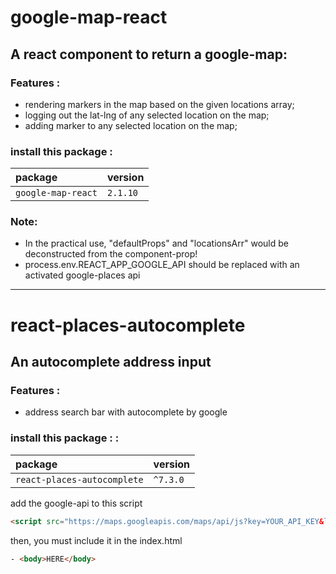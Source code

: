 # google-map-react
## A react component to return a google-map:
### Features :
- rendering markers in the map based on the given locations array;
- logging out the lat-lng of any selected location on the map;
- adding marker to any selected location on the map;

### install this package :

| package  | version     | 
| :-------- | :------- | 
| `google-map-react` | `2.1.10` | 

### Note:
- In the practical use, "defaultProps" and "locationsArr" would be deconstructed from the component-prop!
- process.env.REACT_APP_GOOGLE_API should be replaced with an activated google-places api 
___
# react-places-autocomplete
## An autocomplete address input
### Features :
- address search bar with autocomplete by google 
### install this package : :
| package  | version     | 
| :-------- | :------- | 
| `react-places-autocomplete` | `^7.3.0` | 

add the google-api to this script
```html 
<script src="https://maps.googleapis.com/maps/api/js?key=YOUR_API_KEY&libraries=places"></script>
```
then, you must include it in the index.html
```html
- <body>HERE</body>
```

